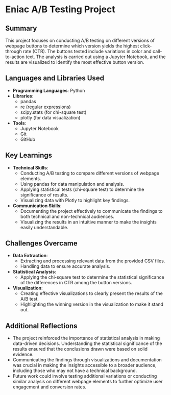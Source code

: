# Eniac A/B Testing Project

## Summary
This project focuses on conducting A/B testing on different versions of webpage buttons to determine which version yields the highest click-through rate (CTR). The buttons tested include variations in color and call-to-action text. The analysis is carried out using a Jupyter Notebook, and the results are visualized to identify the most effective button version.

## Languages and Libraries Used
- **Programming Languages**: Python
- **Libraries**:
  - pandas
  - re (regular expressions)
  - scipy.stats (for chi-square test)
  - plotly (for data visualization)
- **Tools**:
  - Jupyter Notebook
  - Git
  - GitHub

## Key Learnings
- **Technical Skills**: 
  - Conducting A/B testing to compare different versions of webpage elements.
  - Using pandas for data manipulation and analysis.
  - Applying statistical tests (chi-square test) to determine the significance of results.
  - Visualizing data with Plotly to highlight key findings.
- **Communication Skills**:
  - Documenting the project effectively to communicate the findings to both technical and non-technical audiences.
  - Visualizing the results in an intuitive manner to make the insights easily understandable.

## Challenges Overcame
- **Data Extraction**: 
  - Extracting and processing relevant data from the provided CSV files.
  - Handling data to ensure accurate analysis.
- **Statistical Analysis**:
  - Applying the chi-square test to determine the statistical significance of the differences in CTR among the button versions.
- **Visualization**:
  - Creating effective visualizations to clearly present the results of the A/B test.
  - Highlighting the winning version in the visualization to make it stand out.

## Additional Reflections
- The project reinforced the importance of statistical analysis in making data-driven decisions. Understanding the statistical significance of the results ensured that the conclusions drawn were based on solid evidence.
- Communicating the findings through visualizations and documentation was crucial in making the insights accessible to a broader audience, including those who may not have a technical background.
- Future work could involve testing additional variations or conducting similar analysis on different webpage elements to further optimize user engagement and conversion rates.
